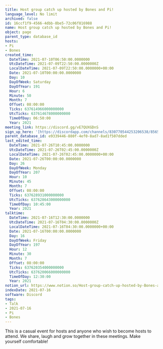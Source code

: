 ```yaml
---
title: Host group catch up hosted by Bones and Pi!
language_level: No limit
archived: false
id: 16ccf1f9-4566-4dbb-8be5-72c06f816988
name: Host group catch up hosted by Bones and Pi!
object: page
parent_type: database_id
hosts:
- Pi
- Bones
created_time:
  DateTime: 2021-07-10T06:50:00.0000000
  UtcDateTime: 2021-07-09T22:50:00.0000000Z
  LocalDateTime: 2021-07-09T22:50:00.0000000+00:00
  Date: 2021-07-10T00:00:00.0000000
  Day: 10
  DayOfWeek: Saturday
  DayOfYear: 191
  Hour: 6
  Minute: 50
  Month: 7
  Offset: 08:00:00
  Ticks: 637614966000000000
  UtcTicks: 637614678000000000
  TimeOfDay: 06:50:00
  Year: 2021
meeting_link: https://discord.gg/vE7QUXGDnS
sign_up_here: '[https://discordapp.com/channels/830770544253206538/856580095464046620/863309109738078228](https://discordapp.com/channels/830770544253206538/856580095464046620/863309109738078228)'
parent_database_id: e9339446-880f-4ef0-8ad7-8ad1f507dded
last_edited_time:
  DateTime: 2021-07-26T10:45:00.0000000
  UtcDateTime: 2021-07-26T02:45:00.0000000Z
  LocalDateTime: 2021-07-26T02:45:00.0000000+00:00
  Date: 2021-07-26T00:00:00.0000000
  Day: 26
  DayOfWeek: Monday
  DayOfYear: 207
  Hour: 10
  Minute: 45
  Month: 7
  Offset: 08:00:00
  Ticks: 637628931000000000
  UtcTicks: 637628643000000000
  TimeOfDay: 10:45:00
  Year: 2021
talktime:
  DateTime: 2021-07-16T12:30:00.0000000
  UtcDateTime: 2021-07-16T04:30:00.0000000Z
  LocalDateTime: 2021-07-16T04:30:00.0000000+00:00
  Date: 2021-07-16T00:00:00.0000000
  Day: 16
  DayOfWeek: Friday
  DayOfYear: 197
  Hour: 12
  Minute: 30
  Month: 7
  Offset: 08:00:00
  Ticks: 637620354000000000
  UtcTicks: 637620066000000000
  TimeOfDay: 12:30:00
  Year: 2021
notion_url: https://www.notion.so/Host-group-catch-up-hosted-by-Bones-and-Pi-16ccf1f945664dbb8be572c06f816988
indexDate: 2021-07-16
software: Discord
tags:
- Talk
- 2021-07-16
- Pi
- Bones
---
```


This is a casual event for hosts and anyone who wish to become hosts to attend.  We share, laugh and grow together in these meetings.  Make yourself comfortable!






